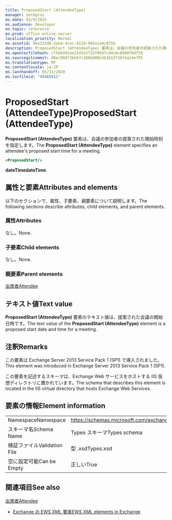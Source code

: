 ```yaml
---
title: ProposedStart (AttendeeType)
manager: sethgros
ms.date: 03/9/2015
ms.audience: Developer
ms.topic: reference
ms.prod: office-online-server
localization_priority: Normal
ms.assetid: 94a233d8-2eb4-4cec-913d-965aca4c975b
description: ProposedStart (AttendeeType) 要素は、会議の参加者の提案された開始時刻を指定します。
ms.openlocfilehash: cf5b6492ae21d5e2722f0b87cd4c6c0908f8df59
ms.sourcegitcommit: 88ec988f2bb67c1866d06b361615f3674a24e795
ms.translationtype: MT
ms.contentlocale: ja-JP
ms.lasthandoff: 05/31/2020
ms.locfileid: "44465612"
---
```

# <a name="proposedstart-attendeetype"></a><span data-ttu-id="876a9-103">ProposedStart (AttendeeType)</span><span class="sxs-lookup"><span data-stu-id="876a9-103">ProposedStart (AttendeeType)</span></span>

<span data-ttu-id="876a9-104">**ProposedStart (AttendeeType)** 要素は、会議の参加者の提案された開始時刻を指定します。</span><span class="sxs-lookup"><span data-stu-id="876a9-104">The **ProposedStart (AttendeeType)** element specifies an attendee's proposed start time for a meeting.</span></span> 
  
```XML
<ProposedStart/>
```

 <span data-ttu-id="876a9-105">**dateTime**</span><span class="sxs-lookup"><span data-stu-id="876a9-105">**dateTime**</span></span>
## <a name="attributes-and-elements"></a><span data-ttu-id="876a9-106">属性と要素</span><span class="sxs-lookup"><span data-stu-id="876a9-106">Attributes and elements</span></span>

<span data-ttu-id="876a9-107">以下のセクションで、属性、子要素、親要素について説明します。</span><span class="sxs-lookup"><span data-stu-id="876a9-107">The following sections describe attributes, child elements, and parent elements.</span></span>
  
### <a name="attributes"></a><span data-ttu-id="876a9-108">属性</span><span class="sxs-lookup"><span data-stu-id="876a9-108">Attributes</span></span>

<span data-ttu-id="876a9-109">なし。</span><span class="sxs-lookup"><span data-stu-id="876a9-109">None.</span></span>
  
### <a name="child-elements"></a><span data-ttu-id="876a9-110">子要素</span><span class="sxs-lookup"><span data-stu-id="876a9-110">Child elements</span></span>

<span data-ttu-id="876a9-111">なし。</span><span class="sxs-lookup"><span data-stu-id="876a9-111">None.</span></span>
  
### <a name="parent-elements"></a><span data-ttu-id="876a9-112">親要素</span><span class="sxs-lookup"><span data-stu-id="876a9-112">Parent elements</span></span>

[<span data-ttu-id="876a9-113">出席者</span><span class="sxs-lookup"><span data-stu-id="876a9-113">Attendee</span></span>](attendee.md)
  
## <a name="text-value"></a><span data-ttu-id="876a9-114">テキスト値</span><span class="sxs-lookup"><span data-stu-id="876a9-114">Text value</span></span>

<span data-ttu-id="876a9-115">**ProposedStart (AttendeeType)** 要素のテキスト値は、提案された会議の開始日時です。</span><span class="sxs-lookup"><span data-stu-id="876a9-115">The text value of the **ProposedStart (AttendeeType)** element is a proposed start date and time for a meeting.</span></span> 
  
## <a name="remarks"></a><span data-ttu-id="876a9-116">注釈</span><span class="sxs-lookup"><span data-stu-id="876a9-116">Remarks</span></span>

<span data-ttu-id="876a9-117">この要素は Exchange Server 2013 Service Pack 1 (SP1) で導入されました。</span><span class="sxs-lookup"><span data-stu-id="876a9-117">This element was introduced in Exchange Server 2013 Service Pack 1 (SP1).</span></span>
  
<span data-ttu-id="876a9-118">この要素を記述するスキーマは、Exchange Web サービスをホストする IIS 仮想ディレクトリに置かれています。</span><span class="sxs-lookup"><span data-stu-id="876a9-118">The schema that describes this element is located in the IIS virtual directory that hosts Exchange Web Services.</span></span>
  
## <a name="element-information"></a><span data-ttu-id="876a9-119">要素の情報</span><span class="sxs-lookup"><span data-stu-id="876a9-119">Element information</span></span>

|||
|:-----|:-----|
|<span data-ttu-id="876a9-120">Namespace</span><span class="sxs-lookup"><span data-stu-id="876a9-120">Namespace</span></span>  <br/> |https://schemas.microsoft.com/exchange/services/2006/types  <br/> |
|<span data-ttu-id="876a9-121">スキーマ名</span><span class="sxs-lookup"><span data-stu-id="876a9-121">Schema Name</span></span>  <br/> |<span data-ttu-id="876a9-122">Types スキーマ</span><span class="sxs-lookup"><span data-stu-id="876a9-122">Types schema</span></span>  <br/> |
|<span data-ttu-id="876a9-123">検証ファイル</span><span class="sxs-lookup"><span data-stu-id="876a9-123">Validation File</span></span>  <br/> |<span data-ttu-id="876a9-124">型 .xsd</span><span class="sxs-lookup"><span data-stu-id="876a9-124">Types.xsd</span></span>  <br/> |
|<span data-ttu-id="876a9-125">空に設定可能</span><span class="sxs-lookup"><span data-stu-id="876a9-125">Can be Empty</span></span>  <br/> |<span data-ttu-id="876a9-126">正しい</span><span class="sxs-lookup"><span data-stu-id="876a9-126">True</span></span>  <br/> |
   
## <a name="see-also"></a><span data-ttu-id="876a9-127">関連項目</span><span class="sxs-lookup"><span data-stu-id="876a9-127">See also</span></span>



[<span data-ttu-id="876a9-128">出席者</span><span class="sxs-lookup"><span data-stu-id="876a9-128">Attendee</span></span>](attendee.md)


- [<span data-ttu-id="876a9-129">Exchange の EWS XML 要素</span><span class="sxs-lookup"><span data-stu-id="876a9-129">EWS XML elements in Exchange</span></span>](ews-xml-elements-in-exchange.md)

